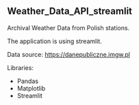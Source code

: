 ## Weather_Data_API_streamlit

Archival Weather Data from Polish stations.

The application is using streamlit.

Data source: https://danepubliczne.imgw.pl

Libraries:
* Pandas
* Matplotlib
* Streamlit
